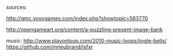 sources:

http://gmc.yoyogames.com/index.php?showtopic=563770

http://opengameart.org/content/a-puzzling-present-image-bank


music: http://www.playonloop.com/2010-music-loops/jingle-bells/
https://github.com/mneubrand/jsfxr